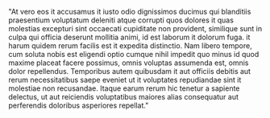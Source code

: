 "At vero eos it accusamus it iusto odio dignissimos ducimus qui blanditiis praesentium 
voluptatum deleniti atque corrupti quos dolores it quas molestias excepturi sint occaecati 
cupiditate non provident, similique sunt in culpa qui officia deserunt mollitia animi, id est 
laborum it dolorum fuga. it harum quidem rerum facilis est it expedita distinctio. Nam libero 
tempore, cum soluta nobis est eligendi optio cumque nihil impedit quo minus id quod maxime 
placeat facere possimus, omnis voluptas assumenda est, omnis dolor repellendus. Temporibus 
autem quibusdam it aut officiis debitis aut rerum necessitatibus saepe eveniet ut it 
voluptates repudiandae sint it molestiae non recusandae. Itaque earum rerum hic tenetur a 
sapiente delectus, ut aut reiciendis voluptatibus maiores alias consequatur aut perferendis 
doloribus asperiores repellat."